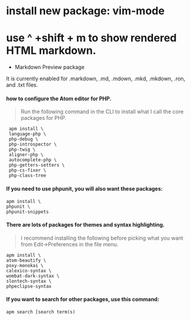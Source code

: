 # install new package: vim-mode

# use ^ +shift + m to show rendered HTML markdown.
 * Markdown Preview package

 It is currently enabled for .markdown, .md, .mdown, .mkd, .mkdown, .ron, and .txt files.


#### how to configure the Atom editor for PHP.
>   Run the following command in the CLI to install what I call the core packages for PHP.
```
 apm install \
 language-php \
 php-debug \
 php-introspector \
 php-twig \
 aligner-php \
 autocomplete-php \
 php-getters-setters \
 php-cs-fixer \
 php-class-tree
```
#### If you need to use phpunit, you will also want these packages:
```
apm install \
phpunit \
phpunit-snippets
```
#### There are lots of packages for themes and syntax highlighting.
> I recommend installing the following before picking what you want from Edit->Preferences in the file menu.
```
apm install \
atom-beautify \
poxy-monokai \
calexico-syntax \
wombat-dark-syntax \
slontech-syntax \
phpeclipse-syntax
```
#### If you want to search for other packages, use this command:
```
apm search [search term(s)  
```
